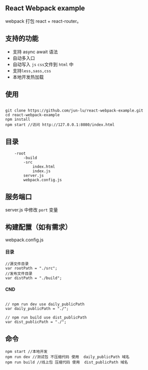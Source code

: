 ## React Webpack example

webpack 打包 react + react-router。

## 支持的功能

* 支持 async await 语法
* 自动多入口
* 自动写入 `js` `css`文件到 `html` 中
* 支持`less,sass,css`
* 本地开发热加载
  

## 使用

````

git clone https://github.com/jun-lu/react-webpack-example.git
cd react-webpack-example
npm install
npm start //访问 http://127.0.0.1:8080/index.html

````

## 目录

````
	-root
		-build
		-src
			index.html
			index.js
		server.js
		webpack.config.js
````

## 服务端口

server.js 中修改 `port` 变量

## 构建配置（如有需求）

webpack.config.js

#### 目录

````
//源文件目录
var rootPath = "./src";
//发布文件目录
var distPath = "./build";
````

#### CND

````

// npm run dev use daily_publicPath
var daily_publicPath = "./";

// npm run build use dist_publicPath
var dist_publicPath = "./";

````

## 命令

````
npm start //本地开发
npm run dev //测试包 不压缩代码 使用  daily_publicPath 域名
npm run build //线上包 压缩代码 使用  dist_publicPath 域名

````